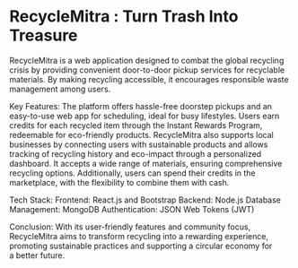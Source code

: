 # RecycleMitra : Turn Trash Into Treasure

RecycleMitra is a web application designed to combat the global recycling crisis by providing convenient door-to-door pickup services for recyclable materials. By making recycling accessible, it encourages responsible waste management among users.

Key Features: The platform offers hassle-free doorstep pickups and an easy-to-use web app for scheduling, ideal for busy lifestyles. Users earn credits for each recycled item through the Instant Rewards Program, redeemable for eco-friendly products. RecycleMitra also supports local businesses by connecting users with sustainable products and allows tracking of recycling history and eco-impact through a personalized dashboard. It accepts a wide range of materials, ensuring comprehensive recycling options. Additionally, users can spend their credits in the marketplace, with the flexibility to combine them with cash.

Tech Stack: 
Frontend: React.js and Bootstrap
Backend: Node.js
Database Management: MongoDB
Authentication: JSON Web Tokens (JWT)

Conclusion: With its user-friendly features and community focus, RecycleMitra aims to transform recycling into a rewarding experience, promoting sustainable practices and supporting a circular economy for a better future.
